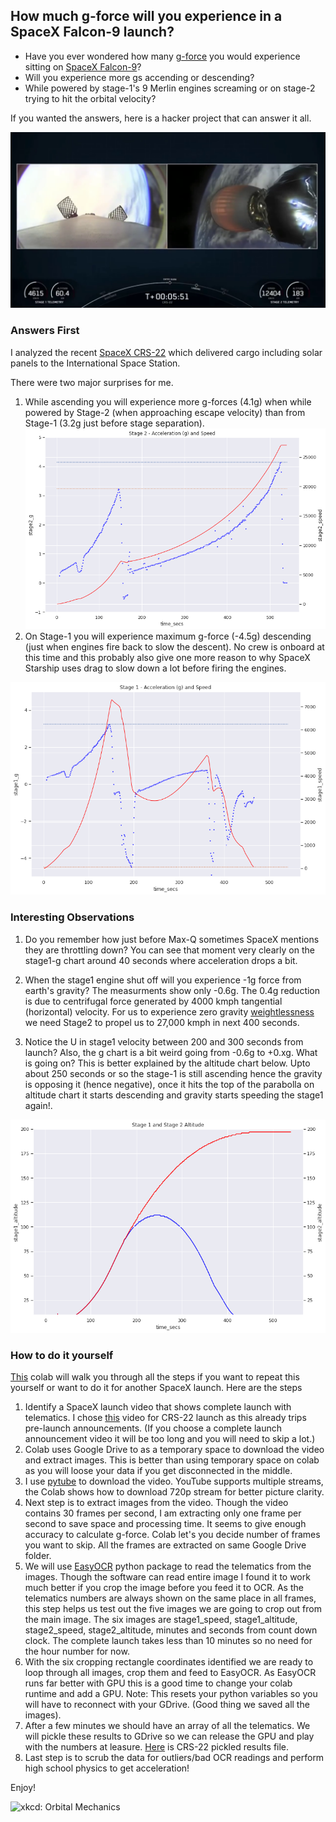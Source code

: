 ## How much g-force will you experience in a SpaceX Falcon-9 launch?

- Have you ever wondered how many [g-force](https://en.wikipedia.org/wiki/G-force) you would experience sitting on [SpaceX Falcon-9](https://www.spacex.com/vehicles/falcon-9/)? 
- Will you experience more gs accending or descending? 
- While powered by stage-1's 9 Merlin engines screaming or on stage-2 trying to hit the orbital velocity?

If you wanted the answers, here is a hacker project that can answer it all.

![CRS-22 Launch](crs-22.png)

### Answers First

I analyzed the recent [SpaceX CRS-22](https://en.wikipedia.org/wiki/SpaceX_CRS-22) which delivered cargo including solar panels to the International Space Station.

There were two major surprises for me.
1. While ascending you will experience more g-forces (4.1g) when while powered by Stage-2 (when approaching escape velocity) than from Stage-1 (3.2g just before stage separation).
![stage-2 acceleration](stage2-g.png)
2. On Stage-1 you will experience maximum g-force (-4.5g) descending (just when engines fire back to slow the descent). No crew is onboard at this time and this probably also give one more reason to why SpaceX Starship uses drag to slow down a lot before firing the engines.

![stage-1 acceleration](stage1-g.png)

### Interesting Observations

1. Do you remember how just before Max-Q sometimes SpaceX mentions they are throttling down? You can see that moment very clearly on the stage1-g chart around 40 seconds where acceleration drops a bit.

2. When the stage1 engine shut off will you experience -1g force from earth's gravity? The measurments show only -0.6g. The 0.4g reduction is due to centrifugal force generated by 4000 kmph tangential (horizontal) velocity. For us to experience zero gravity [weightlessness](https://en.wikipedia.org/wiki/Weightlessness) we need Stage2 to propel us to 27,000 kmph in next 400 seconds.

3. Notice the U in stage1 velocity between 200 and 300 seconds from launch? Also, the g chart is a bit weird going from -0.6g to +0.xg. What is going on?
This is better explained by the altitude chart below. Upto about 250 seconds or so the stage-1 is still ascending hence the gravity is opposing it (hence negative), once it hits the top of the parabolla on altitude chart it starts descending and gravity starts speeding the stage1 again!.

![stage-1 altitude](altitude.png)


### How to do it yourself

[This](https://github.com/sjamthe/spacex-launch-analysis/blob/main/spacex_launch_parser.ipynb) colab will walk you through all the steps if you want to repeat this yourself or want to do it for another SpaceX launch. Here are the steps

1. Identify a SpaceX launch video that shows complete launch with telematics. I chose [this](https://www.youtube.com/watch?v=cYTTKfMKdGg) video for CRS-22 launch as this already trips pre-launch announcements. (If you choose a complete launch announcement video it will be too long and you will need to skip a lot.)
2. Colab uses Google Drive to as a temporary space to download the video and extract images. This is better than using temporary space on colab as you will loose your data if you get disconnected in the middle.
3. I use [pytube](https://pytube.io/en/latest/) to download the video. YouTube supports multiple streams, the Colab shows how to download 720p stream for better picture clarity.
4. Next step is to extract images from the video. Though the video contains 30 frames per second, I am extracting only one frame per second to save space and processing time. It seems to give enough accuracy to calculate g-force. Colab let's you decide number of frames you want to skip. All the frames are extracted on same Google Drive folder.
5. We will use [EasyOCR](https://github.com/JaidedAI/EasyOCR) python package to read the telematics from the images. Though the software can read entire image I found it to work much better if you crop the image before you feed it to OCR. As the telematics numbers are always shown on the same place in all frames, this step helps us test out the five images we are going to crop out from the main image. The six images are stage1_speed, stage1_altitude, stage2_speed, stage2_altitude, minutes and seconds from count down clock. The complete launch takes less than 10 minutes so no need for the hour number for now.
6. With the six cropping rectangle coordinates identified we are ready to loop through all images, crop them and feed to EasyOCR. As EasyOCR runs far better with GPU this is a good time to change your colab runtime and add a GPU. Note: This resets your python variables so you will have to reconnect with your GDrive. (Good thing we saved all the images).
7. After a few minutes we should have an array of all the telematics. We will pickle these results to GDrive so we can release the GPU and play with the numbers at leasure. [Here](crs-22-results.p) is CRS-22 pickled results file.
8. Last step is to scrub the data for outliers/bad OCR readings and perform high school physics to get acceleration!

Enjoy!

![xkcd: Orbital Mechanics](https://imgs.xkcd.com/comics/orbital_mechanics.png)
